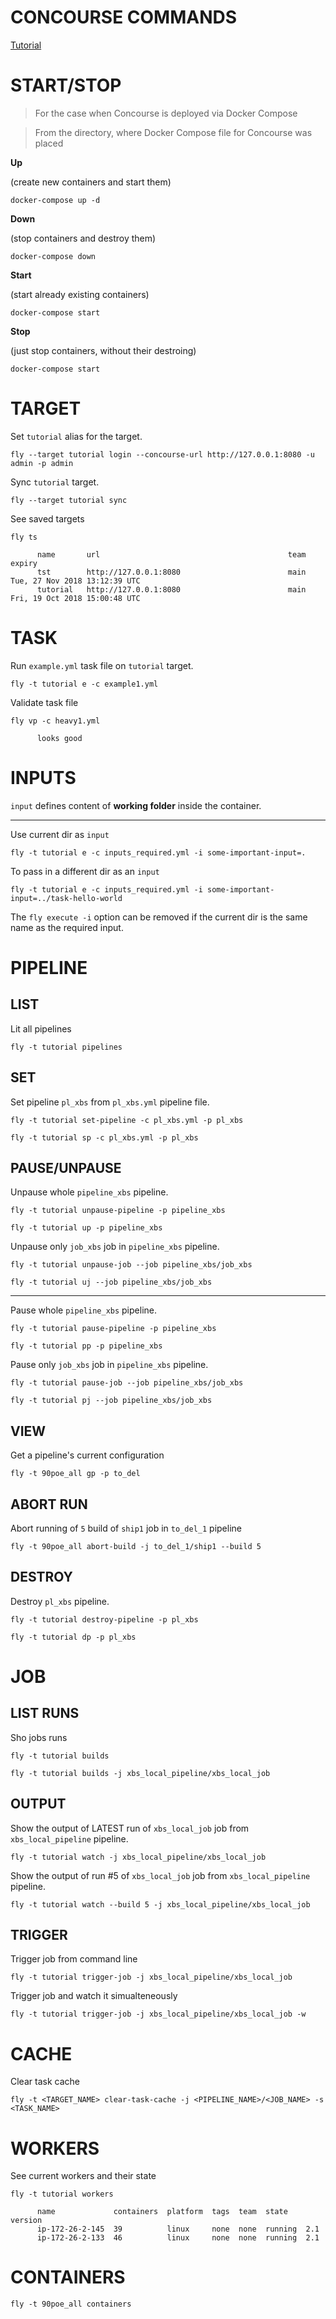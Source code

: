 # CONCOURSE COMMANDS

[Tutorial](https://concoursetutorial.com/)


# START/STOP

> For the case when Concourse is deployed via Docker Compose

> From the directory, where Docker Compose file for Concourse was placed

**Up**

(create new containers and start them)
```
docker-compose up -d
```

**Down** 

(stop containers and destroy them)
```
docker-compose down
```

**Start** 

(start already existing containers)
```
docker-compose start
```

**Stop**

(just stop containers, without their destroing)
```
docker-compose start
```


# TARGET

Set `tutorial` alias for the target.
```
fly --target tutorial login --concourse-url http://127.0.0.1:8080 -u admin -p admin
```

Sync `tutorial` target.
```
fly --target tutorial sync
```

See saved targets
```
fly ts

      name       url                                          team  expiry                       
      tst        http://127.0.0.1:8080                        main  Tue, 27 Nov 2018 13:12:39 UTC
      tutorial   http://127.0.0.1:8080                        main  Fri, 19 Oct 2018 15:00:48 UTC
```

# TASK

Run `example.yml` task file on `tutorial` target.
```
fly -t tutorial e -c example1.yml
```

Validate task file
```
fly vp -c heavy1.yml

      looks good
```

# INPUTS

`input` defines content of **working folder** inside the container.

_______________

Use current dir as `input`
```
fly -t tutorial e -c inputs_required.yml -i some-important-input=.
```

To pass in a different dir as an `input`
```
fly -t tutorial e -c inputs_required.yml -i some-important-input=../task-hello-world
```

The `fly execute -i` option can be removed if the current dir is the same name as the required input.



# PIPELINE

## LIST

Lit all pipelines
```
fly -t tutorial pipelines
```


## SET

Set pipeline `pl_xbs` from `pl_xbs.yml` pipeline file.
```
fly -t tutorial set-pipeline -c pl_xbs.yml -p pl_xbs

fly -t tutorial sp -c pl_xbs.yml -p pl_xbs
```

## PAUSE/UNPAUSE

Unpause whole `pipeline_xbs` pipeline.
```
fly -t tutorial unpause-pipeline -p pipeline_xbs

fly -t tutorial up -p pipeline_xbs
```

Unpause only `job_xbs` job in `pipeline_xbs` pipeline.
```
fly -t tutorial unpause-job --job pipeline_xbs/job_xbs

fly -t tutorial uj --job pipeline_xbs/job_xbs
```

___________

Pause whole `pipeline_xbs` pipeline.
```
fly -t tutorial pause-pipeline -p pipeline_xbs

fly -t tutorial pp -p pipeline_xbs
```

Pause only `job_xbs` job in `pipeline_xbs` pipeline.
```
fly -t tutorial pause-job --job pipeline_xbs/job_xbs

fly -t tutorial pj --job pipeline_xbs/job_xbs
```

## VIEW

Get a pipeline's current configuration
```
fly -t 90poe_all gp -p to_del
```

## ABORT RUN

Abort running of `5` build of `ship1` job in `to_del_1` pipeline
```
fly -t 90poe_all abort-build -j to_del_1/ship1 --build 5
```

## DESTROY

Destroy `pl_xbs` pipeline.
```
fly -t tutorial destroy-pipeline -p pl_xbs 

fly -t tutorial dp -p pl_xbs
```


# JOB

## LIST RUNS


Sho jobs runs
```
fly -t tutorial builds

fly -t tutorial builds -j xbs_local_pipeline/xbs_local_job
```


## OUTPUT

Show the output of LATEST run of `xbs_local_job` job from `xbs_local_pipeline` pipeline.
```
fly -t tutorial watch -j xbs_local_pipeline/xbs_local_job
```

Show the output of run #5 of `xbs_local_job` job from `xbs_local_pipeline` pipeline.
```
fly -t tutorial watch --build 5 -j xbs_local_pipeline/xbs_local_job
```


## TRIGGER

Trigger job from command line
```
fly -t tutorial trigger-job -j xbs_local_pipeline/xbs_local_job
```

Trigger job and watch it simualteneously
```
fly -t tutorial trigger-job -j xbs_local_pipeline/xbs_local_job -w
```


# CACHE

Clear task cache
```
fly -t <TARGET_NAME> clear-task-cache -j <PIPELINE_NAME>/<JOB_NAME> -s <TASK_NAME>
```

# WORKERS

See current workers and their state
```
fly -t tutorial workers

      name             containers  platform  tags  team  state    version
      ip-172-26-2-145  39          linux     none  none  running  2.1    
      ip-172-26-2-133  46          linux     none  none  running  2.1

```

# CONTAINERS

```
fly -t 90poe_all containers
```






